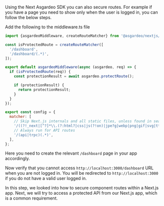 Using the Next Asgardeo SDK you can also secure routes. For example if you have a page you need to show only when the user is logged in, you can follow the below steps.

Add the following to the middleware.ts file

```javascript title="middleware.ts"
import {asgardeoMiddleware, createRouteMatcher} from '@asgardeo/nextjs/server';

const isProtectedRoute = createRouteMatcher([
  '/dashboard',
  '/dashboard/(.*)',
]);

export default asgardeoMiddleware(async (asgardeo, req) => {
  if (isProtectedRoute(req)) {
    const protectionResult = await asgardeo.protectRoute();

    if (protectionResult) {
      return protectionResult;
    }
  }
});

export const config = {
  matcher: [
    // Skip Next.js internals and all static files, unless found in search params
    '/((?!_next|[^?]*\\.(?:html?|css|js(?!on)|jpe?g|webp|png|gif|svg|ttf|woff2?|ico|csv|docx?|xlsx?|zip|webmanifest)).*)',
    // Always run for API routes
    '/(api|trpc)(.*)',
  ],
};
```

Here you need to create the relevant `/dashboard` page in your app accordingly.

Now verify that you cannot access `http://localhost:3000/dashboard` URL when you are not logged in. You will be redirected to `http://localhost:3000` if you do not have a valid user logged in.

In this step, we looked into how to secure component routes within a Next.js app. Next, we will try to access a protected API from our Next.js app, which is a common requirement.
